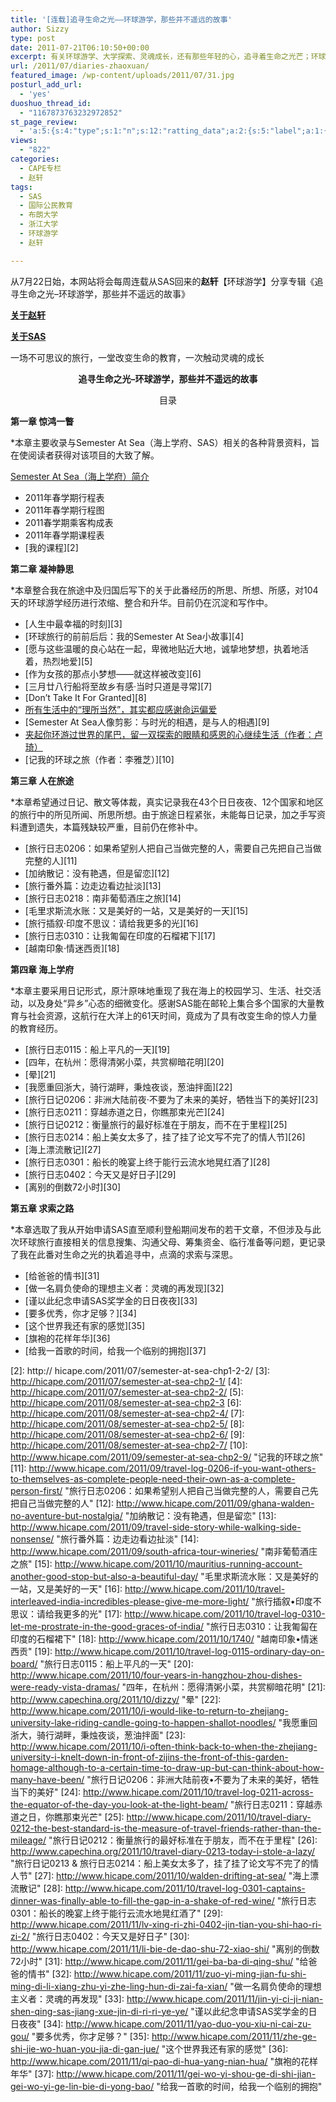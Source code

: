 ```yaml
---
title: '[连载]追寻生命之光——环球游学，那些并不遥远的故事'
author: Sizzy
type: post
date: 2011-07-21T06:10:50+00:00
excerpt: 有关环球游学、大学探索、灵魂成长，还有那些年轻的心，追寻着生命之光芒；环球游学，那些并不遥远的故事。
url: /2011/07/diaries-zhaoxuan/
featured_image: /wp-content/uploads/2011/07/31.jpg
posturl_add_url:
  - 'yes'
duoshuo_thread_id:
  - "1167873763232972852"
st_page_review:
  - 'a:5:{s:4:"type";s:1:"n";s:12:"ratting_data";a:2:{s:5:"label";a:1:{i:0;s:0:"";}s:5:"score";a:1:{i:0;s:1:"0";}}s:7:"postion";s:2:"tl";s:5:"title";s:0:"";s:11:"score_label";s:0:"";}'
views:
  - "822"
categories:
  - CAPE专栏
  - 赵轩
tags:
  - SAS
  - 国际公民教育
  - 布朗大学
  - 浙江大学
  - 环球游学
  - 赵轩

---
```

从7月22日始，本网站将会每周连载从SAS回来的**赵轩**【环球游学】分享专辑《追寻生命之光&#8211;环球游学，那些并不遥远的故事》

<a href="http://hicape.com/2011/07/zhaoxuan/" target="_blank"><strong>关于赵轩</strong></a>

<a href="http://www.semesteratsea.org/" target="_blank"><strong>关于SAS</strong></a>


一场不可思议的旅行，一堂改变生命的教育，一次触动灵魂的成长

<p align="center">
  <strong>追寻生命之光&#8211;环球游学，那些并不遥远的故事</strong>
</p>

<p align="center">
  目录
</p>

**第一章 惊鸿一瞥**

*本章主要收录与Semester At Sea（海上学府、SAS）相关的各种背景资料，旨在使阅读者获得对该项目的大致了解。

[Semester At Sea（海上学府）简介][1]

  * 2011年春学期行程表
  * 2011年春学期行程图
  * 2011春学期乘客构成表
  * 2011年春学期课程表
  * [我的课程][2]

**第二章 凝神静思**

*本章整合我在旅途中及归国后写下的关于此番经历的所思、所想、所感，对104天的环球游学经历进行浓缩、整合和升华。目前仍在沉淀和写作中。

  * [人生中最幸福的时刻][3]
  * [环球旅行的前前后后：我的Semester At Sea小故事][4]
  * [愿与这些温暖的良心站在一起，卑微地贴近大地，诚挚地梦想，执着地活着，热烈地爱][5]
  * [作为女孩的那点小梦想——就这样被改变][6]
  * [三月廿八行船将至故乡有感·当时只道是寻常][7]
  * [Don&#8217;t Take It For Granted][8]
  * <a title="Don’t Take It For Granted： 所有生活中的“理所当然”，其实都应感谢命运偏爱" href="http://www.hicape.com/2011/08/semester-at-sea-chp2-6/" target="_blank">所有生活中的“理所当然”，其实都应感谢命运偏爱</a>
  * [Semester At Sea人像剪影：与时光的相遇，是与人的相遇][9]
  * <a title="夹起你环游过世界的尾巴，留一双探索的眼睛和感恩的心继续生活 ——一个SASer的退化or升华？" href="http://www.hicape.com/2011/08/semester-at-sea-chp2-8/" target="_blank">夹起你环游过世界的尾巴，留一双探索的眼睛和感恩的心继续生活（作者：卢琦）</a>
  * [记我的环球之旅（作者：李雅芝）][10]

**第三章 人在旅途**

*本章希望通过日记、散文等体裁，真实记录我在43个日日夜夜、12个国家和地区的旅行中的所见所闻、所思所想。由于旅途日程紧张，未能每日记录，加之手写资料遭到遗失，本篇残缺较严重，目前仍在修补中。

  * [旅行日志0206：如果希望别人把自己当做完整的人，需要自己先把自己当做完整的人][11]
  * [加纳散记：没有艳遇，但是留恋][12]
  * [旅行番外篇：边走边看边扯淡][13]
  * [旅行日志0218：南非葡萄酒庄之旅][14]
  * [毛里求斯流水账：又是美好的一站，又是美好的一天][15]
  * [旅行插叙·印度不思议：请给我更多的光][16]
  * [旅行日志0310：让我匍匐在印度的石榴裙下][17]
  * [越南印象·情迷西贡][18]

**第四章 海上学府**

*本章主要采用日记形式，原汁原味地重现了我在海上的校园学习、生活、社交活动，以及身处“异乡”心态的细微变化。感谢SAS能在邮轮上集合多个国家的大量教育与社会资源，这航行在大洋上的61天时间，竟成为了具有改变生命的惊人力量的教育经历。

  * [旅行日志0115：船上平凡的一天][19]
  * [四年，在杭州：愿得清粥小菜，共赏柳暗花明][20]
  * [晕][21]
  * [我愿重回浙大，骑行湖畔，秉烛夜谈，葱油拌面][22]
  * [旅行日记0206：非洲大陆前夜·不要为了未来的美好，牺牲当下的美好][23]
  * [旅行日志0211：穿越赤道之日，你瞧那束光芒][24]
  * [旅行日记0212：衡量旅行的最好标准在于朋友，而不在于里程][25]
  * [旅行日志0214：船上美女太多了，挂了挂了论文写不完了的情人节][26]
  * [海上漂流散记][27]
  * [旅行日志0301：船长的晚宴上终于能行云流水地晃红酒了][28]
  * [旅行日志0402：今天又是好日子][29]
  * [离别的倒数72小时][30]


**第五章 求索之路**

*本章选取了我从开始申请SAS直至顺利登船期间发布的若干文章，不但涉及与此次环球旅行直接相关的信息搜集、沟通父母、筹集资金、临行准备等问题，更记录了我在此番对生命之光的执着追寻中，点滴的求索与深思。

  * [给爸爸的情书][31]
  * [做一名肩负使命的理想主义者：灵魂的再发现][32]
  * [谨以此纪念申请SAS奖学金的日日夜夜][33]
  * [要多优秀，你才足够？][34]
  * [这个世界我还有家的感觉][35]
  * [旗袍的花样年华][36]
  * [给我一首歌的时间，给我一个临别的拥抱][37]


 [1]: http://hicape.com/2011/07/semester-at-sea-chp1-1/
 [2]: http:// hicape.com/2011/07/semester-at-sea-chp1-2-2/
 [3]: http://hicape.com/2011/07/semester-at-sea-chp2-1/
 [4]: http://hicape.com/2011/07/semester-at-sea-chp2-2/
 [5]: http://hicape.com/2011/08/semester-at-sea-chp2-3
 [6]: http://hicape.com/2011/08/semester-at-sea-chp2-4/
 [7]: http://hicape.com/2011/08/semester-at-sea-chp2-5/
 [8]: http://hicape.com/2011/08/semester-at-sea-chp2-6/
 [9]: http://hicape.com/2011/08/semester-at-sea-chp2-7/
 [10]: http://www.hicape.com/2011/09/semester-at-sea-chp2-9/ "记我的环球之旅"
 [11]: http://www.hicape.com/2011/09/travel-log-0206-if-you-want-others-to-themselves-as-complete-people-need-their-own-as-a-complete-person-first/ "旅行日志0206：如果希望别人把自己当做完整的人，需要自己先把自己当做完整的人"
 [12]: http://www.hicape.com/2011/09/ghana-walden-no-aventure-but-nostalgia/ "加纳散记：没有艳遇，但是留恋"
 [13]: http://www.hicape.com/2011/09/travel-side-story-while-walking-side-nonsense/ "旅行番外篇：边走边看边扯淡"
 [14]: http://www.hicape.com/2011/09/south-africa-tour-wineries/ "南非葡萄酒庄之旅"
 [15]: http://www.hicape.com/2011/10/mauritius-running-account-another-good-stop-but-also-a-beautiful-day/ "毛里求斯流水账：又是美好的一站，又是美好的一天"
 [16]: http://www.hicape.com/2011/10/travel-interleaved-india-incredibles-please-give-me-more-light/ "旅行插叙•印度不思议：请给我更多的光"
 [17]: http://www.hicape.com/2011/10/travel-log-0310-let-me-prostrate-in-the-good-graces-of-india/ "旅行日志0310：让我匍匐在印度的石榴裙下"
 [18]: http://www.hicape.com/2011/10/1740/ "越南印象•情迷西贡"
 [19]: http://www.hicape.com/2011/10/travel-log-0115-ordinary-day-on-board/ "旅行日志0115：船上平凡的一天"
 [20]: http://www.hicape.com/2011/10/four-years-in-hangzhou-zhou-dishes-were-ready-vista-dramas/ "四年，在杭州：愿得清粥小菜，共赏柳暗花明"
 [21]: http://www.capechina.org/2011/10/dizzy/ "晕"
 [22]: http://www.hicape.com/2011/10/i-would-like-to-return-to-zhejiang-university-lake-riding-candle-going-to-happen-shallot-noodles/ "我愿重回浙大，骑行湖畔，秉烛夜谈，葱油拌面"
 [23]: http://www.hicape.com/2011/10/i-often-think-back-to-when-the-zhejiang-university-i-knelt-down-in-front-of-zijins-the-front-of-this-garden-homage-although-to-a-certain-time-to-draw-up-but-can-think-about-how-many-have-been/ "旅行日记0206：非洲大陆前夜•不要为了未来的美好，牺牲当下的美好"
 [24]: http://www.hicape.com/2011/10/travel-log-0211-across-the-equator-of-the-day-you-look-at-the-light-beam/ "旅行日志0211：穿越赤道之日，你瞧那束光芒"
 [25]: http://www.hicape.com/2011/10/travel-diary-0212-the-best-standard-is-the-measure-of-travel-friends-rather-than-the-mileage/ "旅行日记0212：衡量旅行的最好标准在于朋友，而不在于里程"
 [26]: http://www.capechina.org/2011/10/travel-diary-0213-today-i-stole-a-lazy/ "旅行日记0213 & 旅行日志0214：船上美女太多了，挂了挂了论文写不完了的情人节"
 [27]: http://www.hicape.com/2011/10/walden-drifting-at-sea/ "海上漂流散记"
 [28]: http://www.hicape.com/2011/10/travel-log-0301-captains-dinner-was-finally-able-to-fill-the-gap-in-a-shake-of-red-wine/ "旅行日志0301：船长的晚宴上终于能行云流水地晃红酒了"
 [29]: http://www.hicape.com/2011/11/lv-xing-ri-zhi-0402-jin-tian-you-shi-hao-ri-zi-2/ "旅行日志0402：今天又是好日子"
 [30]: http://www.hicape.com/2011/11/li-bie-de-dao-shu-72-xiao-shi/ "离别的倒数72小时"
 [31]: http://www.hicape.com/2011/11/gei-ba-ba-di-qing-shu/ "给爸爸的情书"
 [32]: http://www.hicape.com/2011/11/zuo-yi-ming-jian-fu-shi-ming-di-li-xiang-zhu-yi-zhe-ling-hun-di-zai-fa-xian/ "做一名肩负使命的理想主义者：灵魂的再发现"
 [33]: http://www.hicape.com/2011/11/jin-yi-ci-ji-nian-shen-qing-sas-jiang-xue-jin-di-ri-ri-ye-ye/ "谨以此纪念申请SAS奖学金的日日夜夜"
 [34]: http://www.hicape.com/2011/11/yao-duo-you-xiu-ni-cai-zu-gou/ "要多优秀，你才足够？"
 [35]: http://www.hicape.com/2011/11/zhe-ge-shi-jie-wo-huan-you-jia-di-gan-jue/ "这个世界我还有家的感觉"
 [36]: http://www.hicape.com/2011/11/qi-pao-di-hua-yang-nian-hua/ "旗袍的花样年华"
 [37]: http://www.hicape.com/2011/11/gei-wo-yi-shou-ge-di-shi-jian-gei-wo-yi-ge-lin-bie-di-yong-bao/ "给我一首歌的时间，给我一个临别的拥抱"

